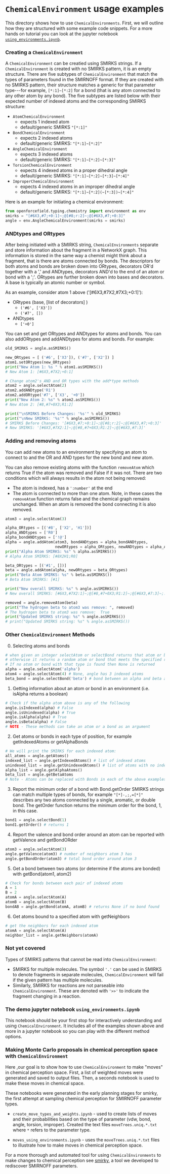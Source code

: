 # `ChemicalEnvironment` usage examples

This directory shows how to use `ChemicalEnvironments`.
First, we will outline how they are structured with some example code snippets.
For a more hands on tutorial you can look at the jupyter notebook [`using_environments.ipynb`](https://github.com/openforcefield/openforcefield/blob/master/examples/chemicalEnvironments/using_environments.ipynb).

### Creating a `ChemicalEnvironment`

A `ChemicalEnvironment` can be creatied using SMIRKS strings.
If a `ChemicalEnvironment` is created with no SMIRKS pattern, it is an empty structure.
There are five subtypes of `ChemicalEnvironment` that match the types of parameters found in the SMIRNOFF format.
If they are created with no SMIRKS pattern, their structure matches a generic for that parameter type---for example, `[*:1]~[*:2]` for a bond (that is any atom connected to any other atom by any bond).
The five subtypes are listed below with their expected number of indexed atoms and the corresponding SMIRKS structure:

* `AtomChemicalEnvironment`
    - expects 1 indexed atom
    - default/generic SMIRKS `"[*:1]"`
* `BondChemicalEnvironment`
    - expects 2 indexed atoms
    - default/generic SMIRKS: `"[*:1]~[*:2]"`
* `AngleChemicalEnvironment`
    - expects 3 indexed atoms
    - default/generic SMIRKS: `"[*:1]~[*:2]~[*:3]"`
* `TorsionChemicalEnvironment`
    - expects 4 indexed atoms in a proper dihedral angle
    - default/generic SMIRKS: `"[*:1]~[*:2]~[*:3]~[*:4]"`
* `ImproperChemicalEnvironment`
    - expects 4 indexed atoms in an improper dihedral angle
    - default/generic SMIRKS: `"[*:1]~[*:2](~[*:3])~[*:4]"`

Here is an example for initiating a chemical environment:
```python
from openforcefield.typing.chemistry import environment as env
smirks = "[#6X3,#7;+0:1]~;@[#8;r:2]~;@[#6X3,#7;+0:3]"
angle = env.AngleChemicalEnvironment(smirks = smirks)
```

### ANDtypes and ORtypes

After being initiated with a SMIRKS string, `ChemicalEnvironments` separate and store
information about the fragment in a NetworkX graph. This information is stored in the same
way a chemist might think about a fragment, that is there are atoms connected by bonds.
The descriptors for both atoms and bonds are broken down into ORtypes, decorators OR'd together with a ','
and ANDtypes, decorators AND'd to the end of an atom or bond with a ';'.
ORtypes are further broken down into bases and decorators. A base is typically an atomic number or symbol.

As an example, consider atom 1 above ('[#6X3,#7X2,#7X3;+0:1]'):
* ORtypes (base, [list of decorators] )
    - `('#6', ['X3'])`
    - `('#7', [])`
* ANDtypes
    - `['+0']`

You can set and get ORtypes and ANDtypes for atoms and bonds. You can also addORtypes and addANDtypes for atoms and bonds.
For example:
```python
old_SMIRKS = angle.asSMIRKS()

new_ORtypes = [ ('#6', ['X3']), ('#7', ['X2']) ]
atom1.setORtypes(new_ORtypes)
print("New Atom 1: %s " % atom1.asSMIRKS())
# New Atom 1: [#6X3,#7X2;+0:1]

# Change atom2's AND and OR types with the add*type methods
atom2 = angle.selectAtom(2)
atom2.addANDtype('R1')
atom2.addORtype('#7', ['X3', '+0'])
print("New Atom 2: %s" % atom2.asSMIRKS())
# New Atom 2: [#8,#7+0X3;R1:2]

print("\nSMIRKS Before Changes: '%s'" % old_SMIRKS)
print("\nNew SMIRKS: '%s'" % angle.asSMIRKS())
# SMIRKS Before Changes: '[#6X3,#7;+0:1]~;@[#8;r:2]~;@[#6X3,#7;+0:3]'
# New SMIRKS: '[#6X3,#7X2:1]~;@[#8,#7+0X3;R1:2]~;@[#6X3,#7:3]'
```

### Adding and removing atoms

You can add new atoms to an environment by specifying an atom to connect
to and the OR and AND types for the new bond and new atom.

You can also remove existing atoms with the function `removeAtom` which returns True if the atom was removed and False if it was not.
There are two conditions which will always results in the atom not being removed:
* The atom is indexed, has a `':number'` at the end
* The atom is connected to more than one atom.
Note, in these cases the `removeAtom` function returns false and the chemical graph remains unchanged.
When an atom is removed the bond connecting it is also removed.

```python
atom3 = angle.selectAtom(3)

alpha_ORtypes = [('#8', ['X2', 'H1'])]
alpha_ANDtypes = ['R0']
alpha_bondANDtypes = ['!@']
alpha = angle.addAtom(atom3, bondANDtypes = alpha_bondANDtypes,
                      newORtypes = alpha_ORtypes, newANDtypes = alpha_ANDtypes)
print("Alpha Atom SMIRKS: %s" % alpha.asSMIRKS())
# Alpha Atom SMIRKS: [#8X2H1;R0]

beta_ORtypes = [('#1', [])]
beta = angle.addAtom(alpha, newORtypes = beta_ORtypes)
print("Beta Atom SMIRKS: %s" % beta.asSMIRKS())
# Beta Atom SMIRKS: [#1]

print("New overall SMIRKS: %s" % angle.asSMIRKS())
# New overall SMIRKS: [#6X3,#7X2:1]~;@[#8,#7+0X3;R1:2]~;@[#6X3,#7:3]~;!@[#8X2H1;R0]~[#1]

removed = angle.removeAtom(beta)
print("The hydrogen beta to atom3 was remove: ", removed)
# The hydrogen beta to atom3 was remove:  True
print("Updated SMIRKS string: %s" % angle.asSMIRKS())
# print("Updated SMIRKS string: %s" % angle.asSMIRKS())
```

### Other `ChemicalEnvironment` Methods

0. Selecting atoms and bonds
```python
# when given an integer selectAtom or selectBond returns that atom or bond with that index
# otherwise it returns a random atom or bond that meets the specified requirement
# If no atom or bond with that type is found then None is returned
alpha = angle.selectAtom('alpha')
atom4 = angle.selectAtom(4) # None, angle has 3 indexed atoms
beta_bond = angle.selectBond('beta') # bond between an alpha and beta atom
```

1. Getting information about an atom or bond in an environment (i.e. isAlpha returns a boolean)
```python
# Check if the alpha atom above is any of the following
angle.isIndexed(alpha) # False
angle.isUnindexed(alpha) # True
angle.isAlpha(alpha) # True
angle.isBeta(alpha) # False
# NOTE - These methods can take an atom or a bond as an argument
```
2. Get atoms or bonds in each type of position, for example getIndexedAtoms or getAlphaBonds
```python
# We will print the SMIRKS for each indexed atom:
all_atoms = angle.getAtoms()
indexed_list = angle.getIndexedAtoms() # list of indexed atoms
unindexed_list = angle.getUnindexedAtoms() # list of atoms with no index
alpha_list = angle.getAlphaAtoms()
beta_list = angle.getBetaAtoms
# Note - Atoms can be replaced with Bonds in each of the above examples
```
3. Report the minimum order of a bond with Bond.getOrder
SMIRKS strings can match multiple types of bonds, for example `"[*]-,;,=[*]"` describes any two atoms
connected by a single, aromatic, or double bond. The getOrder function returns the minimum order for the bond, 1, in this case.
```python
bond1 = angle.selectBond(1)
bond1.getOrder() # returns 1
```
4. Report the valence and bond order around an atom can be reported with getValence and getBondORder
```python
atom3 = angle.selectAtom(3)
angle.getValence(atom3) # number of neighbors atom 3 has
angle.getBondOrder(atom3) # total bond order around atom 3
```
5. Get a bond between two atoms (or determine if the atoms are bonded) with getBond(atom1, atom2)
```python
# Check for bonds between each pair of indexed atoms
A = 1
B = 2
atomA = angle.selectAtom(A)
atomB = angle.selectAtom(B)
bondAB = angle.getBond(atomA, atomB) # returns None if no bond found
```
6. Get atoms bound to a specified atom with getNeighbors
```python
# get the neighbors for each indexed atom
atomA = angle.selectAtom(A)
neighbor_list = angle.getNeighbors(atomA)
```

### Not yet covered

Types of SMIRKS patterns that cannot be read into `ChemicalEnvironment`:

* SMIRKS for multiple molecules. The symbol `'.'` can be used in SMIRKS to denote fragments in separate molecules, `ChemicalEnvironment` will fail if the given pattern has multiple molecules.
* Similarly, SMIRKS for reactions are not parseable into `ChemicalEnvironment`. These are denoted with `'>>'` to indicate the fragment changing in a reaction.

### The demo jupyter notebook `using_environments.ipynb`

This notebook should be your first stop for interactively understanding and using `ChemicalEnvironment`.
It includes all of the examples shown above and more in a jupyter notebook so you can play with the different method options.

### Making Monte Carlo proposals in chemical perception space with `ChemicalEnvironment`

Here ,our goal is to show how to use `ChemicalEnvironment` to make "moves" in chemical perception space.
First, a list of weighted moves were generated and saved to output files. Then, a seconds notebook is used to make these moves in chemical space.

These notebooks were generated in the early planning stages for smirky, the first attempt at sampling chemical perception for SMIRNOFF parameter types.

* `create_move_types_and_weights.ipynb` - used to create lists of moves and their probabilities based on the type of parameter (vdw, bond, angle, torsion, improper). Created the text files `moveTrees.uniq.*.txt` where `*` refers to the parameter type.

* `moves_using_environments.ipynb` - uses the `moveTrees.uniq.*.txt` files to illustrate how to make moves in chemical perception space.

For a more thorough and automated tool for using `ChemicalEnvironments` to make changes to chemical perception see [smirky](https://github.com/openforcefield/smarty), a tool we developed to rediscover SMIRNOFF parameters.
